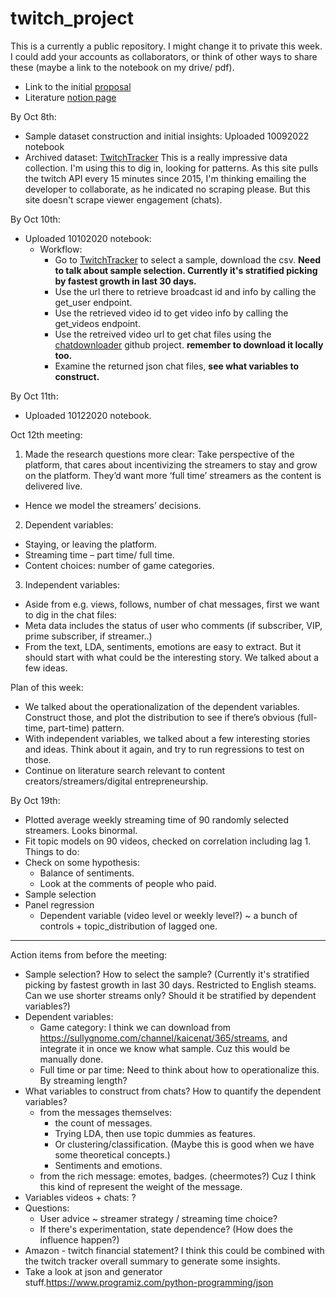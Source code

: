 # twitch_project

This is a currently a public repository. I might change it to private this week. I could add your accounts as collaborators, or think of other ways to share these (maybe a link to the notebook on my drive/ pdf). 
- Link to the initial [proposal](https://docs.google.com/document/d/1NeULev_u3fpf7Zrn_sOdR7k33qzWW9lFx29LEjeLb14/edit?usp=sharing)
- Literature [notion page](https://www.notion.so/pearlyu/Working-on-a-research-question-f4e889d8cad645428feae3a91dd3e873)

By Oct 8th: 
- Sample dataset construction and initial insights: Uploaded 10092022 notebook
- Archived dataset: [TwitchTracker](https://sullygnome.com/channels/30/followergrowth) This is a really impressive data collection. I'm using this to dig in, looking for patterns. As this site pulls the twitch API every 15 minutes since 2015, I'm thinking emailing the developer to collaborate, as he indicated no scraping please. But this site doesn't scrape viewer engagement (chats). 

By Oct 10th:
- Uploaded 10102020 notebook:
  - Workflow:
    - Go to [TwitchTracker](https://sullygnome.com/channels/30/followergrowth) to select a sample, download the csv.  **Need to talk about sample selection. Currently it's stratified picking by fastest growth in last 30 days.**
    - Use the url there to retrieve broadcast id and info by calling the get_user endpoint.
    - Use the retrieved video id to get video info by calling the get_videos endpoint.
    - Use the retreived video url to get chat files using the [chatdownloader](https://github.com/xenova/chat-downloader/tree/master/docs) github project.  **remember to download it locally too.**
    - Examine the returned json chat files, **see what variables to construct.** 

By Oct 11th:
- Uploaded 10122020 notebook. 

Oct 12th meeting: 
1.	Made the research questions more clear: Take perspective of the platform, that cares about incentivizing the streamers to stay and grow on the platform. They’d want more ‘full time’ streamers as the content is delivered live. 
- Hence we model the streamers’ decisions.
2.	Dependent variables:
- Staying, or leaving the platform. 
- Streaming time – part time/ full time.
- Content choices: number of game categories. 
3.	Independent variables:
- Aside from e.g. views, follows, number of chat messages, first we want to dig in the chat files:
- Meta data includes the status of user who comments (if subscriber, VIP, prime subscriber, if streamer..)
- From the text,  LDA, sentiments, emotions are easy to extract. But it should start with what could be the interesting story. We talked about a few ideas. 
 
Plan of this week:
- We talked about the operationalization of the dependent variables. Construct those, and plot the distribution to see if there’s obvious (full-time, part-time) pattern. 
- With independent variables, we talked about a few interesting stories and ideas. Think about it again, and try to run regressions to test on those. 
- Continue on literature search relevant to content creators/streamers/digital entrepreneurship. 


By Oct 19th:
- Plotted average weekly streaming time of 90 randomly selected streamers. Looks binormal.
- Fit topic models on 90 videos, checked on correlation including lag 1. 
Things to do: 
- Check on some hypothesis: 
  - Balance of sentiments.
  - Look at the comments of people who paid.
- Sample selection
- Panel regression
  - Dependent variable (video level or weekly level?) ~ a bunch of controls + topic_distribution of lagged one.

***

Action items from before the meeting:  
- Sample selection? How to select the sample? (Currently it's stratified picking by fastest growth in last 30 days. Restricted to English steams. Can we use shorter streams only? Should it be stratified by dependent variables?)
- Dependent variables: 
  - Game category: I think we can download from https://sullygnome.com/channel/kaicenat/365/streams, and integrate it in once we know what sample. Cuz this would be manually done. 
  - Full time or par time: Need to think about how to operationalize this. By streaming length? 
- What variables to construct from chats? How to quantify the dependent variables?
  - from the messages themselves: 
    - the count of messages. 
    - Trying LDA, then use topic dummies as features. 
    - Or clustering/classification. (Maybe this is good when we have some theoretical concepts.)
    - Sentiments and emotions. 
  - from the rich message: emotes, badges. (cheermotes?) Cuz I think this kind of represent the weight of the message. 
- Variables videos + chats: ? 
- Questions:
  - User advice  ~ streamer strategy / streaming time choice?
  - If there's experimentation, state dependence? (How does the influence happen?)
- Amazon - twitch financial statement? I think this could be combined with the twitch tracker overall summary to generate some insights.
- Take a look at json and generator stuff.https://www.programiz.com/python-programming/json
